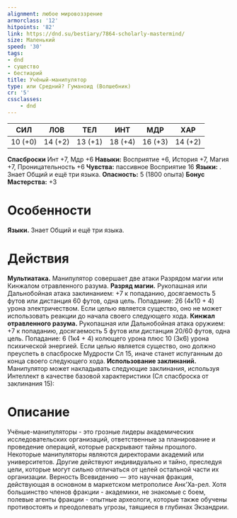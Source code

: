 ```yaml
---
alignment: любое мировоззрение
armorclass: '12'
hitpoints: '82'
link: https://dnd.su/bestiary/7864-scholarly-mastermind/
size: Маленький
speed: '30'
tags:
- dnd
- существо
- бестиарий
title: Учёный-манипулятор
type: или Средний? Гуманоид (Волшебник)
cr: '5'
cssclasses:
    - dnd
---
```



| СИЛ | ЛОВ | ТЕЛ | ИНТ | МДР | ХАР |
|---|---|---|---|---|---|
| 10 (+0) | 14 (+2) | 13 (+1) | 18 (+4) | 16 (+3) | 14 (+2) |
**Спасброски** Инт +7, Мдр +6
**Навыки:** Восприятие +6, История +7, Магия +7, Проницательность +6
**Чувства:** пассивное Восприятие 16
**Языки:** . Знает Общий и ещё три языка.
**Опасность:** 5 (1800 опыта)
**Бонус Мастерства:** +3


# Особенности
**Языки.** Знает Общий и ещё три языка.


# Действия
**Мультиатака.** Манипулятор совершает две атаки Разрядом магии или Кинжалом отравленного разума.
**Разряд магии.** Рукопашная или Дальнобойная атака заклинанием: +7 к попаданию, досягаемость 5 футов или дистанция 60 футов, одна цель. Попадание: 26 (4к10 + 4) урона электричеством. Если целью является существо, оно не может использовать реакции до начала своего следующего хода.
**Кинжал отравленного разума.** Рукопашная или Дальнобойная атака оружием: +7 к попаданию, досягаемость 5 футов или дистанция 20/60 футов, одна цель. Попадание: 6 (1к4 + 4) колющего урона плюс 10 (3к6) урона психической энергией. Если целью является существо, оно должно преуспеть в спасброске Мудрости Сл 15, иначе станет испуганным до конца своего следующего хода.
**Использование заклинаний.** Манипулятор может накладывать следующие заклинания, используя Интеллект в качестве базовой характеристики (Сл спасброска от заклинания 15):


# Описание
Учёные-манипуляторы - это грозные лидеры академических исследовательских организаций, ответственные за планирование и проведение операций, которые раскрывают тайны прошлого. Некоторые манипуляторы являются директорами академий или университетов. Другие действуют индивидуально и тайно, преследуя цели, которые могут сильно отличаться от целей остальной части их организации. Верность Всевидению — это научная фракция, действующая в основном в маркетском метрополисе Анк'Ха-рел. Хотя большинство членов фракции - академики, не знакомые с боем, полевые агенты фракции - опытные археологи, которые также обучены противостоять и преодолевать угрозы, таящиеся в глубинах Экзандрии.